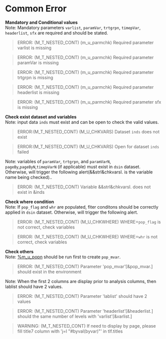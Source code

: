 # Common Error
**Mandatory and Conditional values**<br>
Note: Mandatory parameters `varlist`, `paramVar`, `trtgrpn`, `timepVar`, `headerlist`, `sfx` are required and should be stated.<br>

>ERROR: (M_T_NESTED_CONT) (m_u_parmchk) Required parameter varlist is missing<br>
 
>ERROR: (M_T_NESTED_CONT) (m_u_parmchk) Required parameter paramVar is missing<br>

>ERROR: (M_T_NESTED_CONT) (m_u_parmchk) Required parameter trtgrpn is missing<br>

>ERROR: (M_T_NESTED_CONT) (m_u_parmchk) Required parameter headerlist is missing<br>
 
>ERROR: (M_T_NESTED_CONT) (m_u_parmchk) Required parameter sfx is missing<br>

**Check exist dataset and variables**<br>
Note: input data `inds` must exist and can be open to check the valid values.<br>

>ERROR:(M_T_NESTED_CONT) (M_U_CHKVARS) Dataset `inds` does not exist<br>

>ERROR:(M_T_NESTED_CONT) (M_U_CHKVARS) Open for dataset `inds` failed<br>

Note: variables of `paramVar`, `trtgrpn`, and `paramVarN`, `pageBy`,`pageByN`,`timepVarN` (if applicable) must exist in `dsin` dataset. Otherwise, will trigger the following alert(&&strl&chkvarsI. is the variable name being checked).. <br>
>ERROR: (M_T_NESTED_CONT) Variable &&strl&chkvarsI. does not exist in &inds<br>
   
**Check where condition**<br>
Note: If `pop_flag` and `whr` are populated, fiter conditons should be correctly applied in `dsin` dataset. Otherwise, will trigger the following alert. <br>
>ERROR: (M_T_NESTED_CONT) (M_U_CHKWHERE)  WHERE=`pop_flag` is not correct, check variables<br>

>ERROR: (M_T_NESTED_CONT) (M_U_CHKWHERE)  WHERE=`whr` is not correct, check variables<br>
 
**Check others**<br>
Note: [%m_u_popn](../../utility/m_u_popn/m_u_popn_descp.md) should be run first to create `pop_mvar`. <br>
>ERROR: (M_T_NESTED_CONT) Parameter 'pop_mvar'[&pop_mvar.] should exist in the environment<br>

Note: When the first 2 columns are display prior to analysis columns, then lablist should have 2 values. <br>
>ERROR: (M_T_NESTED_CONT) Parameter 'lablist' should have 2 values<br> 

>ERROR: (M_T_NESTED_CONT) Parameter 'headerlist'[&headerlist.] should the same number of levels with 'varlist'[&varlist.]<br> 

>WARNING: (M_T_NESTED_CONT) If need to display by page, please fill title7 column with 'j=l "#byval(byvar)"' in tlf.titles
